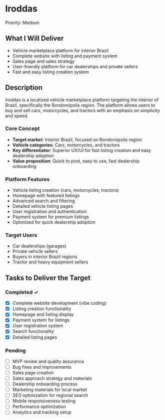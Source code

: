 # Iroddas

Priority: Medium

## What I Will Deliver
- Vehicle marketplace platform for interior Brazil
- Complete website with listing and payment system
- Sales page and sales strategy
- User-friendly platform for car dealerships and private sellers
- Fast and easy listing creation system

## Description
Iroddas is a localized vehicle marketplace platform targeting the interior of Brazil, specifically the Rondonópolis region. The platform allows users to buy and sell cars, motorcycles, and tractors with an emphasis on simplicity and speed.

### Core Concept
- **Target market**: Interior Brazil, focused on Rondonópolis region
- **Vehicle categories**: Cars, motorcycles, and tractors
- **Key differentiator**: Superior UX/UI for fast listing creation and easy dealership adoption
- **Value proposition**: Quick to post, easy to use, fast dealership onboarding

### Platform Features
- Vehicle listing creation (cars, motorcycles, tractors)
- Homepage with featured listings
- Advanced search and filtering
- Detailed vehicle listing pages
- User registration and authentication
- Payment system for premium listings
- Optimized for quick dealership adoption

### Target Users
- Car dealerships (garages)
- Private vehicle sellers
- Buyers in interior Brazil regions
- Tractor and heavy equipment sellers

## Tasks to Deliver the Target

### Completed ✓
- [x] Complete website development (vibe coding)
- [x] Listing creation functionality
- [x] Homepage and listing display
- [x] Payment system for listings
- [x] User registration system
- [x] Search functionality
- [x] Detailed listing pages

### Pending
- [ ] MVP review and quality assurance
- [ ] Bug fixes and improvements
- [ ] Sales page creation
- [ ] Sales approach strategy and materials
- [ ] Dealership onboarding process
- [ ] Marketing materials for local market
- [ ] SEO optimization for regional search
- [ ] Mobile responsiveness testing
- [ ] Performance optimization
- [ ] Analytics and tracking setup
